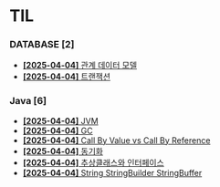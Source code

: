 # TIL
 
### DATABASE [2]
- [**[2025-04-04]**  관계 데이터 모델](https://github.com/A-lass/TIL/blob/main/DATABASE/관계_데이터_모델.md)
- [**[2025-04-04]**  트랜잭션](https://github.com/A-lass/TIL/blob/main/DATABASE/트랜잭션.md)
### Java [6]
- [**[2025-04-04]**  JVM](https://github.com/A-lass/TIL/blob/main/Java/JVM.md)
- [**[2025-04-04]**  GC](https://github.com/A-lass/TIL/blob/main/Java/GC.md)
- [**[2025-04-04]**  Call By Value vs Call By Reference](https://github.com/A-lass/TIL/blob/main/Java/Call_By_Value_vs_Call_By_Reference.md)
- [**[2025-04-04]**  동기화](https://github.com/A-lass/TIL/blob/main/Java/동기화.md)
- [**[2025-04-04]**  추상클래스와 인터페이스](https://github.com/A-lass/TIL/blob/main/Java/추상클래스와_인터페이스.md)
- [**[2025-04-04]**  String StringBuilder StringBuffer](https://github.com/A-lass/TIL/blob/main/Java/String_StringBuilder_StringBuffer.md)
